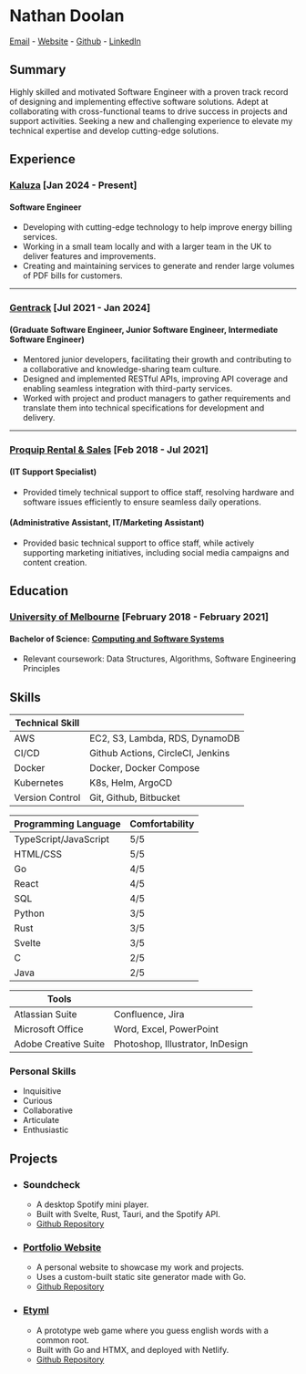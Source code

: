 # Nathan Doolan

[Email][email] - [Website][website] - [Github][github] - [LinkedIn][linkedin]

## Summary

Highly skilled and motivated Software Engineer with a proven track record of designing and implementing effective software solutions. Adept at collaborating with cross-functional teams to drive success in projects and support activities. Seeking a new and challenging experience to elevate my technical expertise and develop cutting-edge solutions.

## Experience

### [Kaluza][kaluza] [Jan 2024 - Present]

#### Software Engineer

- Developing with cutting-edge technology to help improve energy billing services.
- Working in a small team locally and with a larger team in the UK to deliver features and improvements.
- Creating and maintaining services to generate and render large volumes of PDF bills for customers.

---

### [Gentrack][gentrack] [Jul 2021 - Jan 2024]

#### (Graduate Software Engineer, Junior Software Engineer, Intermediate Software Engineer)

- Mentored junior developers, facilitating their growth and contributing to a collaborative and knowledge-sharing team culture.
- Designed and implemented RESTful APIs, improving API coverage and enabling seamless integration with third-party services.
- Worked with project and product managers to gather requirements and translate them into technical specifications for development and delivery.

---

### [Proquip Rental & Sales][proquip] [Feb 2018 - Jul 2021]

#### (IT Support Specialist)

- Provided timely technical support to office staff, resolving hardware and software issues efficiently to ensure seamless daily operations.

#### (Administrative Assistant, IT/Marketing Assistant)

- Provided basic technical support to office staff, while actively supporting marketing initiatives, including social media campaigns and content creation.

## Education

### [University of Melbourne][unimelb] [February 2018 - February 2021]

#### Bachelor of Science: [Computing and Software Systems][bachelor_of_science]

- Relevant coursework: Data Structures, Algorithms, Software Engineering Principles

## Skills

| Technical Skill |                                   |
| --------------- | --------------------------------- |
| AWS             | EC2, S3, Lambda, RDS, DynamoDB    |
| CI/CD           | Github Actions, CircleCI, Jenkins |
| Docker          | Docker, Docker Compose            |
| Kubernetes      | K8s, Helm, ArgoCD                 |
| Version Control | Git, Github, Bitbucket            |

| Programming Language  | Comfortability |
| --------------------- | -------------- |
| TypeScript/JavaScript | 5/5            |
| HTML/CSS              | 5/5            |
| Go                    | 4/5            |
| React                 | 4/5            |
| SQL                   | 4/5            |
| Python                | 3/5            |
| Rust                  | 3/5            |
| Svelte                | 3/5            |
| C                     | 2/5            |
| Java                  | 2/5            |

| Tools                |                                  |
| -------------------- | -------------------------------- |
| Atlassian Suite      | Confluence, Jira                 |
| Microsoft Office     | Word, Excel, PowerPoint          |
| Adobe Creative Suite | Photoshop, Illustrator, InDesign |

### Personal Skills

- Inquisitive
- Curious
- Collaborative
- Articulate
- Enthusiastic

## Projects

- ### Soundcheck
  - A desktop Spotify mini player.
  - Built with Svelte, Rust, Tauri, and the Spotify API.
  - [Github Repository](https://github.com/NDoolan360/Soundcheck)

- ### [Portfolio Website](https://n.doolan.dev)
  - A personal website to showcase my work and projects.
  - Uses a custom-built static site generator made with Go.
  - [Github Repository](https://github.com/NDoolan360/doolan.dev)

- ### [Etyml](https://etyml.doolan.dev/)
  - A prototype web game where you guess english words with a common root.
  - Built with Go and HTMX, and deployed with Netlify.
  - [Github Repository](https://github.com/NDoolan360/etyml-app)

[email]: mailto:mail@doolan.dev "My Email"
[website]: https://n.doolan.dev "My Website"
[github]: https://github.com/NDoolan360 "My Github"
[linkedin]: https://www.linkedin.com/in/nathan-doolan-835a13171 "My LinkedIn"

[kaluza]: https://kaluza.com "Kaluza"
[gentrack]: https://gentrack.com "Gentrack"
[proquip]: https://pqrs.com.au "Proquip Rental and Sales"

[unimelb]: https://www.unimelb.edu.au "Universoty of Melbourne"
[bachelor_of_science]: https://study.unimelb.edu.au/find/courses/major/computing-and-software-systems "Bachelor of Science"
